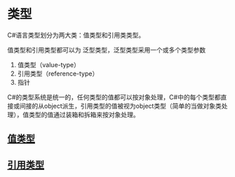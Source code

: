 # 类型

C\#语言类型划分为两大类：值类型和引用类类型。

值类型和引用类型都可以为 泛型类型，泛型类型采用一个或多个类型参数

1. 值类型（value-type）
2. 引用类型（reference-type）
3. 指针

C\#的类型系统是统一的，任何类型的值都可以按对象处理，C\#中的每个类型都直接或间接的从object派生，引用类型的值被视为object类型（简单的当做对象类处理），值类型的值通过装箱和拆箱来按对象处理。

## [值类型](/类型/zhi-lei-xing.md)

## [引用类型](/类型/yin-yong-lei-xing.md)



